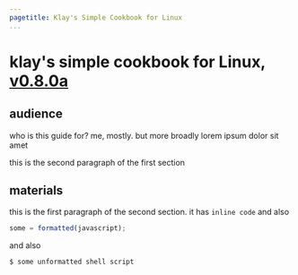 ```yaml
---
pagetitle: Klay's Simple Cookbook for Linux
...
```


# klay's simple cookbook for Linux, [v0.8.0a](https://github.com/klaymu/self-host)

## audience

who is this guide for? me, mostly. but more broadly lorem ipsum dolor sit amet

this is the second paragraph of the first section

## materials

this is the first paragraph of the second section. it has `inline code` and also

```js
some = formatted(javascript);
```

and also

```bash
$ some unformatted shell script
```